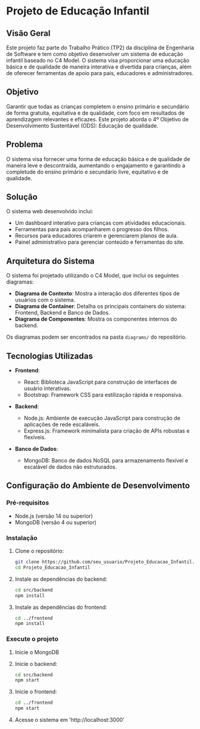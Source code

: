# Projeto de Educação Infantil

## Visão Geral

Este projeto faz parte do Trabalho Prático (TP2) da disciplina de Engenharia de Software e tem como objetivo desenvolver um sistema de educação infantil baseado no C4 Model. O sistema visa proporcionar uma educação básica e de qualidade de maneira interativa e divertida para crianças, além de oferecer ferramentas de apoio para pais, educadores e administradores.

## Objetivo

Garantir que todas as crianças completem o ensino primário e secundário de forma gratuita, equitativa e de qualidade, com foco em resultados de aprendizagem relevantes e eficazes. Este projeto aborda o 4º Objetivo de Desenvolvimento Sustentável (ODS): Educação de qualidade.

## Problema

O sistema visa fornecer uma forma de educação básica e de qualidade de maneira leve e descontraída, aumentando o engajamento e garantindo a completude do ensino primário e secundário livre, equitativo e de qualidade.

## Solução

O sistema web desenvolvido inclui:
- Um dashboard interativo para crianças com atividades educacionais.
- Ferramentas para pais acompanharem o progresso dos filhos.
- Recursos para educadores criarem e gerenciarem planos de aula.
- Painel administrativo para gerenciar conteúdo e ferramentas do site.

## Arquitetura do Sistema

O sistema foi projetado utilizando o C4 Model, que inclui os seguintes diagramas:
- **Diagrama de Contexto**: Mostra a interação dos diferentes tipos de usuários com o sistema.
- **Diagrama de Container**: Detalha os principais containers do sistema: Frontend, Backend e Banco de Dados.
- **Diagrama de Componentes**: Mostra os componentes internos do backend.

Os diagramas podem ser encontrados na pasta `diagrams/` do repositório.

## Tecnologias Utilizadas

- **Frontend**:
  - React: Biblioteca JavaScript para construção de interfaces de usuário interativas.
  - Bootstrap: Framework CSS para estilização rápida e responsiva.

- **Backend**:
  - Node.js: Ambiente de execução JavaScript para construção de aplicações de rede escaláveis.
  - Express.js: Framework minimalista para criação de APIs robustas e flexíveis.

- **Banco de Dados**:
  - MongoDB: Banco de dados NoSQL para armazenamento flexível e escalável de dados não estruturados.


## Configuração do Ambiente de Desenvolvimento

### Pré-requisitos

- Node.js (versão 14 ou superior)
- MongoDB (versão 4 ou superior)

### Instalação

1. Clone o repositório:
   ```sh
   git clone https://github.com/seu_usuario/Projeto_Educacao_Infantil.git
   cd Projeto_Educacao_Infantil

2. Instale as dependências do backend: 
    ```sh
    cd src/backend
    npm install
3. Instale as dependências do frontend: 
    ```sh
    cd ../frontend
    npm install

### Execute o projeto 

1. Inicie o MongoDB

2. Inicie o backend: 
    ```sh
    cd src/backend
    npm start

3. Inicie o frontend: 
    ```sh
    cd ../frontend
    npm start

4. Acesse o sistema em 'http://localhost:3000'



